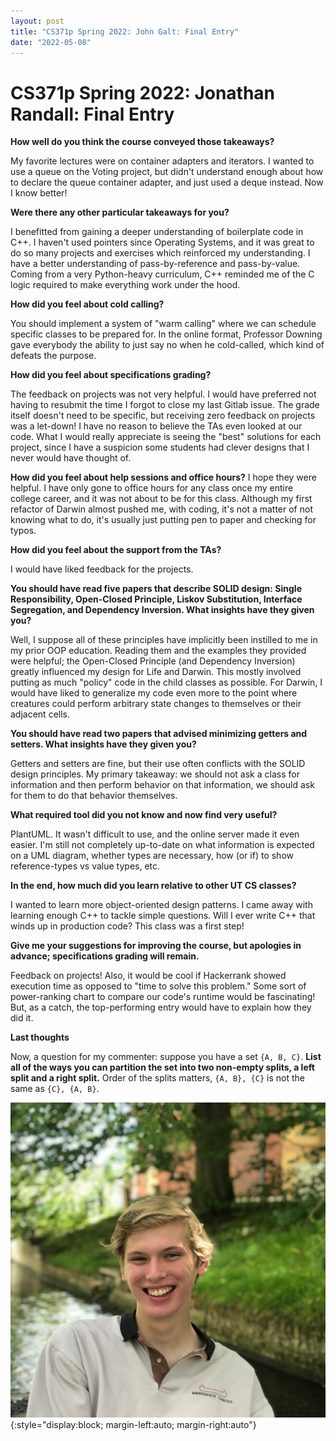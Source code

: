 ```yaml
---
layout: post
title: "CS371p Spring 2022: John Galt: Final Entry"
date: "2022-05-08"
---
```


# CS371p Spring 2022: Jonathan Randall: Final Entry

**How well do you think the course conveyed those takeaways?**

My favorite lectures were on container adapters and iterators. I wanted to use a queue on the Voting project, but didn't understand enough about how to declare the queue container adapter, and just used a deque instead. Now I know better!

**Were there any other particular takeaways for you?**

I benefitted from gaining a deeper understanding of boilerplate code in C++. I haven't used pointers since Operating Systems, and it was great to do so many projects and exercises which reinforced my understanding. I have a better understanding of pass-by-reference and pass-by-value. Coming from a very Python-heavy curriculum, C++ reminded me of the C logic required to make everything work under the hood.

**How did you feel about cold calling?**

You should implement a system of "warm calling" where we can schedule specific classes to be prepared for. In the online format, Professor Downing gave everybody the ability to just say no when he cold-called, which kind of defeats the purpose.

**How did you feel about specifications grading?**

The feedback on projects was not very helpful. I would have preferred not having to resubmit the time I forgot to close my last Gitlab issue. The grade itself doesn't need to be specific, but receiving zero feedback on projects was a let-down! I have no reason to believe the TAs even looked at our code. What I would really appreciate is seeing the "best" solutions for each project, since I have a suspicion some students had clever designs that I never would have thought of.

**How did you feel about help sessions and office hours?**
I hope they were helpful. I have only gone to office hours for any class once my entire college career, and it was not about to be for this class. Although my first refactor of Darwin almost pushed me, with coding, it's not a matter of not knowing what to do, it's usually just putting pen to paper and checking for typos.

**How did you feel about the support from the TAs?**

I would have liked feedback for the projects.

**You should have read five papers that describe SOLID design: Single Responsibility, Open-Closed Principle, Liskov Substitution, Interface Segregation, and Dependency Inversion. What insights have they given you?**

Well, I suppose all of these principles have implicitly been instilled to me in my prior OOP education. Reading them and the examples they provided were helpful; the Open-Closed Principle (and Dependency Inversion) greatly influenced my design for Life and Darwin. This mostly involved putting as much "policy" code in the child classes as possible. For Darwin, I would have liked to generalize my code even more to the point where creatures could perform arbitrary state changes to themselves or their adjacent cells.

**You should have read two papers that advised minimizing getters and setters. What insights have they given you?**

Getters and setters are fine, but their use often conflicts with the SOLID design principles. My primary takeaway: we should not ask a class for information and then perform behavior on that information, we should ask for them to do that behavior themselves.

**What required tool did you not know and now find very useful?**

PlantUML. It wasn't difficult to use, and the online server made it even easier. I'm still not completely up-to-date on what information is expected on a UML diagram, whether types are necessary, how (or if) to show reference-types vs value types, etc.

**In the end, how much did you learn relative to other UT CS classes?**

I wanted to learn more object-oriented design patterns. I came away with learning enough C++ to tackle simple questions. Will I ever write C++ that winds up in production code? This class was a first step!

**Give me your suggestions for improving the course, but apologies in advance; specifications grading will remain.**

Feedback on projects! Also, it would be cool if Hackerrank showed execution time as opposed to "time to solve this problem." Some sort of power-ranking chart to compare our code's runtime would be fascinating! But, as a catch, the top-performing entry would have to explain how they did it.



**Last thoughts**

Now, a question for my commenter: suppose you have a set `{A, B, C}`. **List all of the ways you can partition the set into two non-empty splits, a left split and a right split.** Order of the splits matters, `{A, B}, {C}` is not the same as `{C}, {A, B}`.

![Headshot](/assets/jonathan.png){:style="display:block; margin-left:auto; margin-right:auto"}